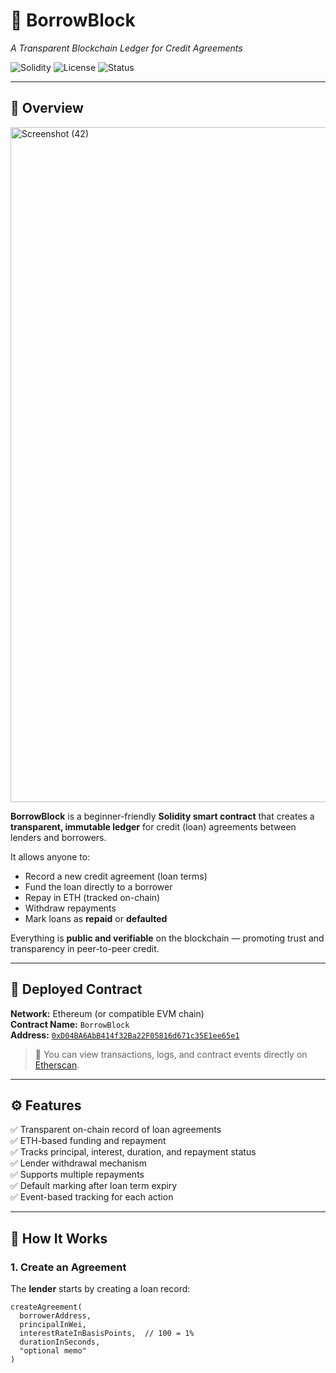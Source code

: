 # 💠 BorrowBlock  
*A Transparent Blockchain Ledger for Credit Agreements*

![Solidity](https://img.shields.io/badge/Solidity-0.8.x-blue?logo=ethereum)
![License](https://img.shields.io/badge/License-MIT-green)
![Status](https://img.shields.io/badge/Stage-Deployed-success)

---

## 🧩 Overview

<img width="1920" height="1080" alt="Screenshot (42)" src="https://github.com/user-attachments/assets/e7dfb8e0-1c69-4a78-a02b-745f9647fc02" />


**BorrowBlock** is a beginner-friendly **Solidity smart contract** that creates a **transparent, immutable ledger** for credit (loan) agreements between lenders and borrowers.  

It allows anyone to:
- Record a new credit agreement (loan terms)
- Fund the loan directly to a borrower
- Repay in ETH (tracked on-chain)
- Withdraw repayments
- Mark loans as **repaid** or **defaulted**

Everything is **public and verifiable** on the blockchain — promoting trust and transparency in peer-to-peer credit.

---

## 📜 Deployed Contract

**Network:** Ethereum (or compatible EVM chain)  
**Contract Name:** `BorrowBlock`  
**Address:** [`0xD04BA6AbB414f32Ba22F05816d671c35E1ee65e1`](https://etherscan.io/address/0xD04BA6AbB414f32Ba22F05816d671c35E1ee65e1)

> 🔎 You can view transactions, logs, and contract events directly on [Etherscan](https://etherscan.io/address/0xD04BA6AbB414f32Ba22F05816d671c35E1ee65e1).

---

## ⚙️ Features

✅ Transparent on-chain record of loan agreements  
✅ ETH-based funding and repayment  
✅ Tracks principal, interest, duration, and repayment status  
✅ Lender withdrawal mechanism  
✅ Supports multiple repayments  
✅ Default marking after loan term expiry  
✅ Event-based tracking for each action  

---

## 🧱 How It Works

### 1. Create an Agreement
The **lender** starts by creating a loan record:
```solidity
createAgreement(
  borrowerAddress,
  principalInWei,
  interestRateInBasisPoints,  // 100 = 1%
  durationInSeconds,
  "optional memo"
)
